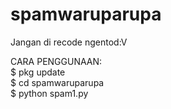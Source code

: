 # spamwaruparupa
Jangan di recode ngentod:V

CARA PENGGUNAAN:\
$ pkg update\
$ cd spamwaruparupa\
$ python spam1.py

